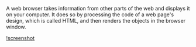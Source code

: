 A web browser takes information from other parts of the web and displays it on your computer. It does so by processing the code of a web page's design, which is called HTML, and then renders the objects in the browser window.


[!screenshot](./images/A_4_screenshot.png)